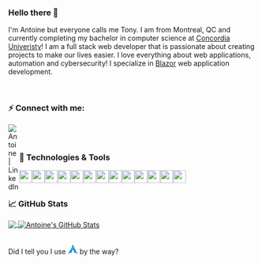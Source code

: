 ### Hello there 👋

I'm Antoine but everyone calls me Tony. I am from Montreal, QC and currently completing my bachelor in computer science at [Concordia Univeristy](https://www.concordia.ca/)! I am a full stack web developer that is passionate about creating projects to make our lives easier. I love everything about web applications, automation and cybersecurity! I specialize in [Blazor](https://dotnet.microsoft.com/apps/aspnet/web-apps/blazor) web application development.

<br/>

### ⚡ Connect with me:

[<img align="left" alt="Antoine | LinkedIn" width="22px" src="https://cdn.jsdelivr.net/npm/simple-icons@v3/icons/linkedin.svg" />](https://www.linkedin.com/in/antoine-poulin/)

<br/>
<br/>

### 🔧 Technologies & Tools

<img align="left" height="26px" width="26px" src="https://cdn.jsdelivr.net/gh/devicons/devicon/icons/html5/html5-original.svg" />
<img align="left" height="26px" width="26px" src="https://cdn.jsdelivr.net/gh/devicons/devicon/icons/css3/css3-original.svg" />
<img align="left" height="26px" width="26px" src="https://cdn.jsdelivr.net/gh/devicons/devicon/icons/javascript/javascript-original.svg" />
<img align="left" height="26px" width="26px" src="https://cdn.jsdelivr.net/gh/devicons/devicon/icons/csharp/csharp-original.svg" />
<img align="left" height="26px" width="26px" src="https://cdn.jsdelivr.net/gh/devicons/devicon/icons/java/java-original.svg" />
<img align="left" height="26px" width="26px" src="https://cdn.jsdelivr.net/gh/devicons/devicon/icons/python/python-original.svg" />
<img align="left" height="26px" width="26px" src="https://cdn.jsdelivr.net/gh/devicons/devicon/icons/microsoftsqlserver/microsoftsqlserver-plain.svg" />
<img align="left" height="26px" width="26px" src="https://cdn.jsdelivr.net/gh/devicons/devicon/icons/mysql/mysql-original.svg" />
<img align="left" height="26px" width="26px" src="https://cdn.jsdelivr.net/gh/devicons/devicon/icons/unity/unity-original.svg" />
<img align="left" height="26px" width="26px" src="https://cdn.jsdelivr.net/gh/devicons/devicon/icons/vscode/vscode-original.svg" />
<img align="left" height="26px" width="26px" src="https://cdn.jsdelivr.net/gh/devicons/devicon/icons/git/git-original.svg" />
<img align="left" height="26px" width="26px" src="https://cdn.jsdelivr.net/gh/devicons/devicon/icons/github/github-original.svg" />
<img align="left" height="26px" width="26px" src="https://cdn.jsdelivr.net/gh/devicons/devicon/icons/linux/linux-original.svg" />

<br/>
<br/>

### 📈 GitHub Stats

<a href="https://github.com/Dwarf1er/Dwarf1er">
  <img align="center" src="https://github-readme-stats.vercel.app/api/top-langs/?username=Dwarf1er&title_color=ffffff&text_color=c9cacc&icon_color=2bbc8a&bg_color=1d1f21" />
</a>

<a href="https://github.com/Dwarf1er/Dwarf1er">
  <img align="center" src="https://github-readme-stats.vercel.app/api?username=Dwarf1er&show_icons=true&line_height=27&count_private=true&title_color=ffffff&text_color=c9cacc&icon_color=2bbc8a&bg_color=1d1f21" alt="Antoine's GitHub Stats" />
</a>

<br/>
<br/>

<p>Did I tell you I use <img alt="Arch Linux" width="20x" src="https://github.com/github/explore/blob/bf9c50ef4444d03a559ffd7fed6b77e38ba91260/topics/archlinux/archlinux.png" /> by the way?</p>
